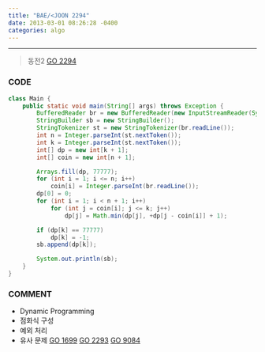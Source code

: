 ```yaml
---
title: "BAE/<JOON 2294"
date: 2013-03-01 08:26:28 -0400
categories: algo
---
```

---

> 동전2 [GO 2294]

### CODE
```java
class Main {
	public static void main(String[] args) throws Exception {
		BufferedReader br = new BufferedReader(new InputStreamReader(System.in));
		StringBuilder sb = new StringBuilder();
		StringTokenizer st = new StringTokenizer(br.readLine());
		int n = Integer.parseInt(st.nextToken());
		int k = Integer.parseInt(st.nextToken());
		int[] dp = new int[k + 1];
		int[] coin = new int[n + 1];

		Arrays.fill(dp, 77777);
		for (int i = 1; i <= n; i++)
			coin[i] = Integer.parseInt(br.readLine());
		dp[0] = 0;
		for (int i = 1; i < n + 1; i++)
			for (int j = coin[i]; j <= k; j++)
				dp[j] = Math.min(dp[j], +dp[j - coin[i]] + 1);

		if (dp[k] == 77777)
			dp[k] = -1;
		sb.append(dp[k]);

		System.out.println(sb);
	}
}
```

### COMMENT
* Dynamic Programming
* 점화식 구성
* 예외 처리
* 유사 문제 [GO 1699] [GO 2293] [GO 9084]

[GO 2293]: https://www.acmicpc.net/problem/2293
[GO 2294]: https://www.acmicpc.net/problem/2294
[GO 1699]: https://www.acmicpc.net/problem/1699
[GO 9084]: https://www.acmicpc.net/problem/9084
